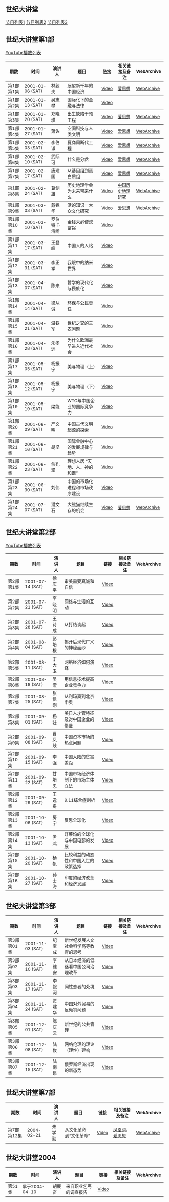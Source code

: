 ## 世纪大讲堂

[节目列表1](http://apps.lib.whu.edu.cn/film/film.ASP?typeid=9)
[节目列表2](http://wap.sciencenet.cn/blog-411752-426535.html?mobile=1)
[节目列表3](https://world.taobao.com/item/37024436367.htm)

<table>

## 世纪大讲堂第1部
[YouTube播放列表](https://www.youtube.com/playlist?list=PLlk0tfW4OCYTCaxK9S8Hwy4UvQgpRDJpH)

<thead><tr>
    <th><sub>期数</sub></th>
    <th><sub>时间</sub></th>
    <th><sub>演讲人</sub></th>
    <th><sub>题目</sub></th>
    <th><sub>链接</sub></th>
    <th><sub>相关链接及备注</sub></th>
    <th><sub>WebArchive</sub></th>
</tr></thead>

<tbody><tr>
    <td><sub>第1部第1集</sub></td>
    <td><sub>2001-01-06 (SAT)</sub></td>
    <td><sub>林毅夫</sub></td>
    <td><sub>展望新千年的中国经济</sub></td>
    <td><sub><a href="https://youtu.be/iAjCDI9SZV8">Video</a></sub></td>
    <td><sub><a href="http://www.aisixiang.com/data/1944.html">爱思想</a></sub></td>
    <td><sub><a href="https://web.archive.org/web/20150323132623/http://www.aisixiang.com/data/1944.html">WebArchive</a></sub></td>
</tr></tbody>

<tbody><tr>
    <td><sub>第1部第2集</sub></td>
    <td><sub>2001-01-13 (SAT)</sub></td>
    <td><sub>吴志攀</sub></td>
    <td><sub>国际化下的金融与法律</sub></td>
    <td><sub><a href="https://youtu.be/ykNPig_P1ds">Video</a></sub></td>
    <td><sub></sub></td>
    <td><sub></sub></td>
</tr></tbody>


<tbody><tr>
    <td><sub>第1部第3集</sub></td>
    <td><sub>2001-01-20 (SAT)</sub></td>
    <td><sub>郑晓瑛</sub></td>
    <td><sub>出生缺陷干预工程</sub></td>
    <td><sub><a href="https://youtu.be/r2FoiCbnARY">Video</a></sub></td>
    <td><sub><a href="http://www.aisixiang.com/data/1886.html">爱思想</a></sub></td>
    <td><sub><a href="https://web.archive.org/web/20200223005737/http://www.aisixiang.com/data/1886.html">WebArchive</a></sub></td>
</tr></tbody>

<tbody><tr>
    <td><sub>第1部第4集</sub></td>
    <td><sub>2001-01-27 (SAT)</sub></td>
    <td><sub>萧佐</sub></td>
    <td><sub>空间科技与人类文明</sub></td>
    <td><sub><a href="https://youtu.be/mWqIIY3FHZ0">Video</a></sub></td>
    <td><sub><a href="http://www.aisixiang.com/data/2085.html">爱思想</a></sub></td>
    <td><sub><a href="https://web.archive.org/web/20200908125733/http://www.aisixiang.com/data/2085.html">WebArchive</a></sub></td>
</tr></tbody>

<tbody><tr>
    <td><sub>第1部第5集</sub></td>
    <td><sub>2001-02-03 (SAT)</sub></td>
    <td><sub>李伯谦</sub></td>
    <td><sub>夏商周断代工程</sub></td>
    <td><sub><a href="https://youtu.be/SI7b0uq9Jpo">Video</a></sub></td>
    <td><sub><a href="http://www.aisixiang.com/data/2265.html">爱思想</a></sub></td>
    <td><sub><a href="https://web.archive.org/web/20200908125733/http://www.aisixiang.com/data/2265.html">WebArchive</a></sub></td>
</tr></tbody>

<tbody><tr>
    <td><sub>第1部第6集</sub></td>
    <td><sub>2001-02-10 (SAT)</sub></td>
    <td><sub>武际可</sub></td>
    <td><sub>什么是分岔</sub></td>
    <td><sub><a href="https://youtu.be/R5Ke6cB3um0">Video</a></sub></td>
    <td><sub><a href="http://www.aisixiang.com/data/12044.html">爱思想</a></sub></td>
    <td><sub><a href="https://web.archive.org/web/20180310032216/http://www.aisixiang.com/data/12044.html">WebArchive</a></sub></td>
</tr></tbody>

<tbody><tr>
    <td><sub>第1部第7集</sub></td>
    <td><sub>2001-02-17 (SAT)</sub></td>
    <td><sub>唐建国</sub></td>
    <td><sub>从基因组到蛋白质组</sub></td>
    <td><sub><a href="https://youtu.be/Xbfxiw3uKc4">Video</a></sub></td>
    <td><sub><a href="http://www.aisixiang.com/data/2089.html">爱思想</a></sub></td>
    <td><sub><a href="https://web.archive.org/web/20200909141727/http://www.aisixiang.com/data/2089.html">WebArchive</a></sub></td>
</tr></tbody>

<tbody><tr>
    <td><sub>第1部第8集</sub></td>
    <td><sub>2001-02-24 (SAT)</sub></td>
    <td><sub>葛剑雄</sub></td>
    <td><sub>历史地理学会为未来带来什么</sub></td>
    <td><sub><a href="https://youtu.be/bkwBIDXLctA">Video</a></sub></td>
    <td><sub><a href="http://www.iqh.net.cn/info.asp?column_id=1075">中国历史地理研究</a></sub></td>
    <td><sub><a href="https://web.archive.org/web/20200909144051/http://www.iqh.net.cn/info.asp?column_id=1075">WebArchive</a></sub></td>
</tr></tbody>

<tbody><tr>
    <td><sub>第1部第9集</sub></td>
    <td><sub>2001-03-03 (SAT)</sub></td>
    <td><sub>戴锦华</sub></td>
    <td><sub>活的知识一大众文化研究</sub></td>
    <td><sub><a href="https://youtu.be/lO9aTxob7G0">Video</a></sub></td>
    <td><sub><a href="http://www.aisixiang.com/data/2267.html">爱思想</a></sub></td>
    <td><sub><a href="https://web.archive.org/web/20141115122240/http://www.aisixiang.com/data/2267.html">WebArchive</a></sub></td>
</tr></tbody>

<tbody><tr>
    <td><sub>第1部第10集</sub></td>
    <td><sub>2001-03-10 (SAT)</sub></td>
    <td><sub>罗伯特·T·清崎</sub></td>
    <td><sub>金钱未必使您富裕</sub></td>
    <td><sub><a href="https://youtu.be/0L7wak5_V7w">Video</a></sub></td>
    <td><sub></sub></td>
    <td><sub></sub></td>
</tr></tbody>

<tbody><tr>
    <td><sub>第1部第11集</sub></td>
    <td><sub>2001-03-17 (SAT)</sub></td>
    <td><sub>王登峰</sub></td>
    <td><sub>中国人的人格</sub></td>
    <td><sub><a href="https://youtu.be/1Yg7TK6-qVw">Video</a></sub></td>
    <td><sub></sub></td>
    <td><sub></sub></td>
</tr></tbody>

<tbody><tr>
    <td><sub>第1部第12集</sub></td>
    <td><sub>2001-03-31 (SAT)</sub></td>
    <td><sub>李正孝</sub></td>
    <td><sub>我眼中的纳米世界</sub></td>
    <td><sub><a href="https://youtu.be/hHD11xGM6fQ">Video</a></sub></td>
    <td><sub></sub></td>
    <td><sub></sub></td>
</tr></tbody>

<tbody><tr>
    <td><sub>第1部第13集</sub></td>
    <td><sub>2001-04-07 (SAT)</sub></td>
    <td><sub>陈来</sub></td>
    <td><sub>哲学的现代化与民族化</sub></td>
    <td><sub><a href="https://youtu.be/fBOVMj8n2nk">Video</a></sub></td>
    <td><sub></sub></td>
    <td><sub></sub></td>
</tr></tbody>

<tbody><tr>
    <td><sub>第1部第14集</sub></td>
    <td><sub>2001-04-14 (SAT)</sub></td>
    <td><sub>梁从诫</sub></td>
    <td><sub>环保与公民责任</sub></td>
    <td><sub><a href="https://youtu.be/NytswMoz08M">Video</a></sub></td>
    <td><sub></sub></td>
    <td><sub></sub></td>
</tr></tbody>

<tbody><tr>
    <td><sub>第1部第15集</sub></td>
    <td><sub>2001-04-21 (SAT)</sub></td>
    <td><sub>温铁军</sub></td>
    <td><sub>世纪之交的三农问题</sub></td>
    <td><sub><a href="https://youtu.be/70FymiOiGG4">Video</a></sub></td>
    <td><sub></sub></td>
    <td><sub></sub></td>
</tr></tbody>

<tbody><tr>
    <td><sub>第1部第16集</sub></td>
    <td><sub>2001-04-28 (SAT)</sub></td>
    <td><sub>朱孝远</sub></td>
    <td><sub>为什么欧洲最早进入近代社会</sub></td>
    <td><sub><a href="https://youtu.be/x_biMAVE9zo">Video</a></sub></td>
    <td><sub></sub></td>
    <td><sub></sub></td>
</tr></tbody>

<tbody><tr>
    <td><sub>第1部第17集</sub></td>
    <td><sub>2001-05-05 (SAT)</sub></td>
    <td><sub>杨振宁</sub></td>
    <td><sub>美与物理（上）</sub></td>
    <td><sub><a href="https://youtu.be/_M26o1IswRQ">Video</a></sub></td>
    <td><sub></sub></td>
    <td><sub></sub></td>
</tr></tbody>

<tbody><tr>
    <td><sub>第1部第18集</sub></td>
    <td><sub>2001-05-12 (SAT)</sub></td>
    <td><sub>杨振宁</sub></td>
    <td><sub>美与物理（下）</sub></td>
    <td><sub><a href="https://youtu.be/z6RlHzLs4_A">Video</a></sub></td>
    <td><sub></sub></td>
    <td><sub></sub></td>
</tr></tbody>

<tbody><tr>
    <td><sub>第1部第19集</sub></td>
    <td><sub>2001-05-19 (SAT)</sub></td>
    <td><sub>梁能</sub></td>
    <td><sub>WTO与中国企业的国际竞争力</sub></td>
    <td><sub><a href="https://youtu.be/ueZsURScm0c">Video</a></sub></td>
    <td><sub></sub></td>
    <td><sub></sub></td>
</tr></tbody>

<tbody><tr>
    <td><sub>第1部第20集</sub></td>
    <td><sub>2001-06-09 (SAT)</sub></td>
    <td><sub>严文明</sub></td>
    <td><sub>中国古代文明起源的探索</sub></td>
    <td><sub><a href="https://youtu.be/nfsCs1RYjb4">Video</a></sub></td>
    <td><sub></sub></td>
    <td><sub></sub></td>
</tr></tbody>

<tbody><tr>
    <td><sub>第1部第21集</sub></td>
    <td><sub>2001-06-16 (SAT)</sub></td>
    <td><sub>胡坚</sub></td>
    <td><sub>国际金融中心的发展规律与趋势</sub></td>
    <td><sub><a href="https://youtu.be/XWKfN6Xq2TM">Video</a></sub></td>
    <td><sub></sub></td>
    <td><sub></sub></td>
</tr></tbody>

<tbody><tr>
    <td><sub>第1部第22集</sub></td>
    <td><sub>2001-06-23 (SAT)</sub></td>
    <td><sub>俞孔坚</sub></td>
    <td><sub>理想人居 “天地、人、神的和谐”</sub></td>
    <td><sub><a href="https://youtu.be/phyRxunGBDs">Video</a></sub></td>
    <td><sub></sub></td>
    <td><sub></sub></td>
</tr></tbody>

<tbody><tr>
    <td><sub>第1部第23集</sub></td>
    <td><sub>2001-06-30 (SAT)</sub></td>
    <td><sub>刘伟</sub></td>
    <td><sub>中国的市场化进程和市场秩序建设</sub></td>
    <td><sub><a href="https://youtu.be/I3BRUnSmjoo">Video</a></sub></td>
    <td><sub></sub></td>
    <td><sub></sub></td>
</tr></tbody>

<tbody><tr>
    <td><sub>第1部第24集</sub></td>
    <td><sub>2001-07-07 (SAT)</sub></td>
    <td><sub>潘文石</sub></td>
    <td><sub>大熊猫继续生存的机会</sub></td>
    <td><sub><a href="https://youtu.be/qNp9E-3-9JA">Video</a></sub></td>
    <td><sub><a href="http://www.aisixiang.com/data/2096.html">爱思想</a></sub></td>
    <td><sub><a href="https://web.archive.org/web/20150611210441/http://www.aisixiang.com/data/2096.html">WebArchive</a></sub></td>
</tr></tbody>

</table>

## 世纪大讲堂第2部
[YouTube播放列表](https://www.youtube.com/playlist?list=PLlk0tfW4OCYQZ1LVVtCoYIyX5tG_-YAmN)

<table>
<thead><tr>
    <th><sub>期数</sub></th>
    <th><sub>时间</sub></th>
    <th><sub>演讲人</sub></th>
    <th><sub>题目</sub></th>
    <th><sub>链接</sub></th>
    <th><sub>相关链接及备注</sub></th>
    <th><sub>WebArchive</sub></th>
</tr></thead>

<tbody><tr>
    <td><sub>第2部第1集</sub></td>
    <td><sub>2001-07-14 (SAT)</sub></td>
    <td><sub>徐庆平</sub></td>
    <td><sub>审美需要真诚和自信</sub></td>
    <td><sub><a href="https://youtu.be/vwj2ohoBTQM">Video</a></sub></td>
    <td><sub></sub></td>
    <td><sub></sub></td>
</tr></tbody>

<tbody><tr>
    <td><sub>第2部第2集</sub></td>
    <td><sub>2001-07-21 (SAT)</sub></td>
    <td><sub>李晓明</sub></td>
    <td><sub>网络与生活的互动</sub></td>
    <td><sub><a href="https://youtu.be/3SmXn9jC5iQ">Video</a></sub></td>
    <td><sub></sub></td>
    <td><sub></sub></td>
</tr></tbody>

<tbody><tr>
    <td><sub>第2部第3集</sub></td>
    <td><sub>2001-07-28 (SAT)</sub></td>
    <td><sub>王诗成</sub></td>
    <td><sub>从打结谈起</sub></td>
    <td><sub><a href="https://youtu.be/1MkdXxB5esA">Video</a></sub></td>
    <td><sub></sub></td>
    <td><sub></sub></td>
</tr></tbody>

<tbody><tr>
    <td><sub>第2部第4集</sub></td>
    <td><sub>2001-08-04 (SAT)</sub></td>
    <td><sub>彭培根</sub></td>
    <td><sub>揭开后现代广义的神秘面纱</sub></td>
    <td><sub><a href="https://youtu.be/u7ifb1MHwG4">Video</a></sub></td>
    <td><sub></sub></td>
    <td><sub></sub></td>
</tr></tbody>

<tbody><tr>
    <td><sub>第2部第5集</sub></td>
    <td><sub>2001-08-11 (SAT)</sub></td>
    <td><sub>丁大卫</sub></td>
    <td><sub>网络经济如何演绎</sub></td>
    <td><sub><a href="https://youtu.be/-MwsfPhewyo">Video</a></sub></td>
    <td><sub></sub></td>
    <td><sub></sub></td>
</tr></tbody>

<tbody><tr>
    <td><sub>第2部第6集</sub></td>
    <td><sub>2001-08-18 (SAT)</sub></td>
    <td><sub>吴澄</sub></td>
    <td><sub>用信息技术提高企业竞争力</sub></td>
    <td><sub><a href="https://youtu.be/PTHHhNER3vw">Video</a></sub></td>
    <td><sub></sub></td>
    <td><sub></sub></td>
</tr></tbody>

<tbody><tr>
    <td><sub>第2部第7集</sub></td>
    <td><sub>2001-08-25 (SAT)</sub></td>
    <td><sub>张信刚</sub></td>
    <td><sub>从利玛窦到北京申奥</sub></td>
    <td><sub><a href="https://youtu.be/vZ4BJhkHwxs">Video</a></sub></td>
    <td><sub></sub></td>
    <td><sub></sub></td>
</tr></tbody>

<tbody><tr>
    <td><sub>第2部第8集</sub></td>
    <td><sub>2001-09-01 (SAT)</sub></td>
    <td><sub>杨壮</sub></td>
    <td><sub>美日人才管特征及对中国企业的借鉴</sub></td>
    <td><sub><a href="https://youtu.be/LL2-qFf1_Yo">Video</a></sub></td>
    <td><sub></sub></td>
    <td><sub></sub></td>
</tr></tbody>

<tbody><tr>
    <td><sub>第2部第9集</sub></td>
    <td><sub>2001-09-08 (SAT)</sub></td>
    <td><sub>曹凤歧</sub></td>
    <td><sub>中国资本市场的热点问题</sub></td>
    <td><sub><a href="https://youtu.be/zx5nxJil7Q4">Video</a></sub></td>
    <td><sub></sub></td>
    <td><sub></sub></td>
</tr></tbody>

<tbody><tr>
    <td><sub>第2部第10集</sub></td>
    <td><sub>2001-09-15 (SAT)</sub></td>
    <td><sub>李强</sub></td>
    <td><sub>中国大陆的贫富差距</sub></td>
    <td><sub><a href="https://youtu.be/lhxFAXohcfA">Video</a></sub></td>
    <td><sub></sub></td>
    <td><sub></sub></td>
</tr></tbody>

<tbody><tr>
    <td><sub>第2部第11集</sub></td>
    <td><sub>2001-09-22 (SAT)</sub></td>
    <td><sub>甘培忠</sub></td>
    <td><sub>中国市场经济体制下的市场主体立法</sub></td>
    <td><sub><a href="https://youtu.be/q6kj7bd-TlU">Video</a></sub></td>
    <td><sub></sub></td>
    <td><sub></sub></td>
</tr></tbody>

<tbody><tr>
    <td><sub>第2部第12集</sub></td>
    <td><sub>2001-09-29 (SAT)</sub></td>
    <td><sub>王逸舟</sub></td>
    <td><sub>9.11综合症剖析</sub></td>
    <td><sub><a href="https://youtu.be/cwAiRwqUyn0">Video</a></sub></td>
    <td><sub></sub></td>
    <td><sub></sub></td>
</tr></tbody>

<tbody><tr>
    <td><sub>第2部第13集</sub></td>
    <td><sub>2001-10-06 (SAT)</sub></td>
    <td><sub>房宁</sub></td>
    <td><sub>反思全球化</sub></td>
    <td><sub><a href="https://youtu.be/rVKR2Ouhsv4">Video</a></sub></td>
    <td><sub></sub></td>
    <td><sub></sub></td>
</tr></tbody>

<tbody><tr>
    <td><sub>第2部第14集</sub></td>
    <td><sub>2001-10-13 (SAT)</sub></td>
    <td><sub>尹鸿</sub></td>
    <td><sub>好莱坞的全球化与中国电影的发展</sub></td>
    <td><sub><a href="https://youtu.be/Va3P5u4GsqY">Video</a></sub></td>
    <td><sub></sub></td>
    <td><sub></sub></td>
</tr></tbody>

<tbody><tr>
    <td><sub>第2部第15集</sub></td>
    <td><sub>2001-10-20 (SAT)</sub></td>
    <td><sub>杨帆</sub></td>
    <td><sub>比较利益的动态性和中国入世的政策选择</sub></td>
    <td><sub><a href="https://youtu.be/CI5IkdCMDuo">Video</a></sub></td>
    <td><sub></sub></td>
    <td><sub></sub></td>
</tr></tbody>

<tbody><tr>
    <td><sub>第2部第16集</sub></td>
    <td><sub>2001-10-27 (SAT)</sub></td>
    <td><sub>孙士海</sub></td>
    <td><sub>印度的经济改革和经济发展</sub></td>
    <td><sub><a href="https://youtu.be/V874DQBx4hk">Video</a></sub></td>
    <td><sub></sub></td>
    <td><sub></sub></td>
</tr></tbody>

</table>

## 世纪大讲堂第3部

<table>
<thead><tr>
    <th><sub>期数</sub></th>
    <th><sub>时间</sub></th>
    <th><sub>演讲人</sub></th>
    <th><sub>题目</sub></th>
    <th><sub>链接</sub></th>
    <th><sub>相关链接及备注</sub></th>
    <th><sub>WebArchive</sub></th>
</tr></thead>

<tbody><tr>
    <td><sub>第3部第01集</sub></td>
    <td><sub>2001-11-03 (SAT)</sub></td>
    <td><sub>纪宝成</sub></td>
    <td><sub>新世纪发展人文社会科学高等教育的思考</sub></td>
    <td><sub><a href="https://youtu.be/ipZdHyS-i-k">Video</a></sub></td>
    <td><sub></sub></td>
    <td><sub></sub></td>
</tr></tbody>

<tbody><tr>
    <td><sub>第3部第02集</sub></td>
    <td><sub>2001-11-10 (SAT)</sub></td>
    <td><sub>李维安</sub></td>
    <td><sub>从日本经济的低迷看中国公司治理改革</sub></td>
    <td><sub><a href="https://youtu.be/21FTfnkWY70">Video</a></sub></td>
    <td><sub></sub></td>
    <td><sub></sub></td>
</tr></tbody>

<tbody><tr>
    <td><sub>第3部第03集</sub></td>
    <td><sub>2001-11-17 (SAT)</sub></td>
    <td><sub>李银河</sub></td>
    <td><sub>同性恋者的处境</sub></td>
    <td><sub><a href="https://youtu.be/TjRJj3lZU0w">Video</a></sub></td>
    <td><sub></sub></td>
    <td><sub></sub></td>
</tr></tbody>

<tbody><tr>
    <td><sub>第3部第04集</sub></td>
    <td><sub>2001-11-24 (SAT)</sub></td>
    <td><sub>贾建华</sub></td>
    <td><sub>中国对外贸易的反倾销问题</sub></td>
    <td><sub><a href="https://youtu.be/ZMD7ibt8pB4">Video</a></sub></td>
    <td><sub></sub></td>
    <td><sub></sub></td>
</tr></tbody>

<tbody><tr>
    <td><sub>第3部第05集</sub></td>
    <td><sub>2001-12-01 (SAT)</sub></td>
    <td><sub>陈庆云</sub></td>
    <td><sub>新世纪的公共管理</sub></td>
    <td><sub><a href="https://youtu.be/RrFU8O6xJeQ">Video</a></sub></td>
    <td><sub></sub></td>
    <td><sub></sub></td>
</tr></tbody>

<tbody><tr>
    <td><sub>第3部第06集</sub></td>
    <td><sub>2001-12-08 (SAT)</sub></td>
    <td><sub>陆俊</sub></td>
    <td><sub>网络伦理的理论（理性）建构</sub></td>
    <td><sub><a href="https://youtu.be/wWA0aILAkL8">Video</a></sub></td>
    <td><sub></sub></td>
    <td><sub></sub></td>
</tr></tbody>

<tbody><tr>
    <td><sub>第3部第07集</sub></td>
    <td><sub>2001-12-15 (SAT)</sub></td>
    <td><sub>陆南泉</sub></td>
    <td><sub>俄罗斯经济出现的新态势</sub></td>
    <td><sub><a href="https://youtu.be/CG24gyULqME">Video</a></sub></td>
    <td><sub></sub></td>
    <td><sub></sub></td>
</tr></tbody>

</table>

## 世纪大讲堂第7部

<table>
<thead><tr>
    <th><sub>期数</sub></th>
    <th><sub>时间</sub></th>
    <th><sub>演讲人</sub></th>
    <th><sub>题目</sub></th>
    <th><sub>链接</sub></th>
    <th><sub>相关链接及备注</sub></th>
    <th><sub>WebArchive</sub></th>
</tr></thead>

<tbody><tr>
    <td><sub>第7部第12集</sub></td>
    <td><sub>2004-02-21</sub></td>
    <td><sub>朱学勤</sub></td>
    <td><sub>从文化革命到“文化革命”</sub></td>
    <td><sub><a href="https://youtu.be/zVpih-MvvT8">Video</a></sub></td>
    <td><sub><a href="http://vip.v.ifeng.com/oldtvvip/renwenvip/201209/6556ebfa-708b-4997-9a68-acf634f9236f.shtml">凤凰网</a>，<a href="http://www.aisixiang.com/data/2738.html">爱思想</a></sub></td>
    <td><sub><a href="https://web.archive.org/web/20191230060220/http://www.aisixiang.com/data/2738.html">WebArchive</a></sub></td>
</tr></tbody>

</table>

## 世纪大讲堂2004

<table>
<thead><tr>
    <th><sub>期数</sub></th>
    <th><sub>时间</sub></th>
    <th><sub>演讲人</sub></th>
    <th><sub>题目</sub></th>
    <th><sub>链接</sub></th>
    <th><sub>相关链接及备注</sub></th>
    <th><sub>WebArchive</sub></th>
</tr></thead>

<tbody><tr>
    <td><sub>第51集</sub></td>
    <td><sub>早于2004-04-10</sub></td>
    <td><sub>胡展奋</sub></td>
    <td><sub>来自职业乞丐的调查报告</sub></td>
    <td><sub><a href="https://youtu.be/pHcuCu5RzY0">Video</a></sub></td>
    <td><sub></sub></td>
    <td><sub></sub></td>
</tr></tbody>

</table>
